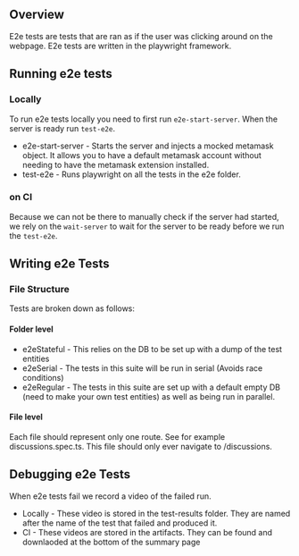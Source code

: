 ## Overview
E2e tests are tests that are ran as if the user was clicking around on the webpage. E2e tests are written in the
playwright framework.

## Running e2e tests
### Locally
To run e2e tests locally you need to first run `e2e-start-server`. When the server is ready run `test-e2e`.
* e2e-start-server - Starts the server and injects a mocked metamask object. It allows you to have a default
metamask account without needing to have the metamask extension installed.
* test-e2e - Runs playwright on all the tests in the e2e folder.

### on CI
Because we can not be there to manually check if the server had started, we rely on the `wait-server` to wait for
the server to be ready before we run the `test-e2e`.

## Writing e2e Tests
### File Structure
Tests are broken down as follows:
#### Folder level
* e2eStateful - This relies on the DB to be set up with a dump of the test entities
* e2eSerial - The tests in this suite will be run in serial (Avoids race conditions)
* e2eRegular - The tests in this suite are set up with a default empty DB (need to make your own test entities) as well as being run in parallel.

#### File level
Each file should represent only one route. See for example discussions.spec.ts. This file should only ever navigate
to /discussions.

## Debugging e2e Tests
When e2e tests fail we record a video of the failed run.

* Locally - These video is stored in the test-results folder. They are named after the name of the test that failed
and produced it.
* CI - These videos are stored in the artifacts. They can be found and downlaoded at the bottom of the summary page